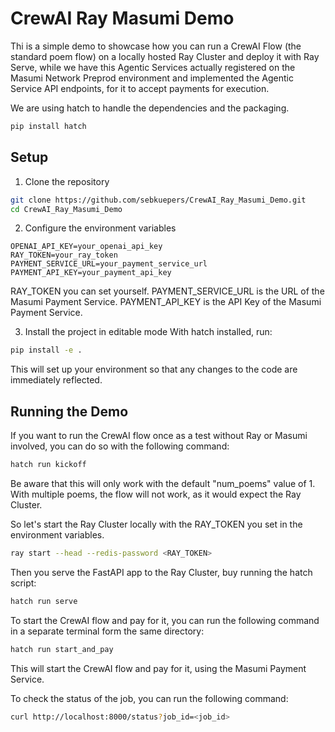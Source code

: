 # CrewAI Ray Masumi Demo

Thi is a simple demo to showcase how you can run a CrewAI Flow (the standard poem flow) on a locally hosted Ray Cluster and deploy it with Ray Serve, while we have this Agentic Services actually registered on the Masumi Network Preprod environment and implemented the Agentic Service API endpoints, for it to accept payments for execution.

We are using hatch to handle the dependencies and the packaging.

```bash
pip install hatch
```

## Setup

1. Clone the repository

```bash
git clone https://github.com/sebkuepers/CrewAI_Ray_Masumi_Demo.git
cd CrewAI_Ray_Masumi_Demo
```

2. Configure the environment variables

```env
OPENAI_API_KEY=your_openai_api_key
RAY_TOKEN=your_ray_token
PAYMENT_SERVICE_URL=your_payment_service_url
PAYMENT_API_KEY=your_payment_api_key
```

RAY_TOKEN you can set yourself.
PAYMENT_SERVICE_URL is the URL of the Masumi Payment Service.
PAYMENT_API_KEY is the API Key of the Masumi Payment Service.

3. Install the project in editable mode
With hatch installed, run:

```bash
pip install -e .
```
This will set up your environment so that any changes to the code are immediately reflected.

## Running the Demo

If you want to run the CrewAI flow once as a test without Ray or Masumi involved, you can do so with the following command:

```bash
hatch run kickoff
```
Be aware that this will only work with the default "num_poems" value of 1.
With multiple poems, the flow will not work, as it would expect the Ray Cluster.


So let's start the Ray Cluster locally with the RAY_TOKEN you set in the environment variables.

```bash
ray start --head --redis-password <RAY_TOKEN>
```

Then you serve the FastAPI app to the Ray Cluster, buy running the hatch script:

```bash
hatch run serve
```

To start the CrewAI flow and pay for it, you can run the following command in a separate terminal form the same directory:

```bash
hatch run start_and_pay
```

This will start the CrewAI flow and pay for it, using the Masumi Payment Service.

To check the status of the job, you can run the following command:

```bash
curl http://localhost:8000/status?job_id=<job_id>
```



